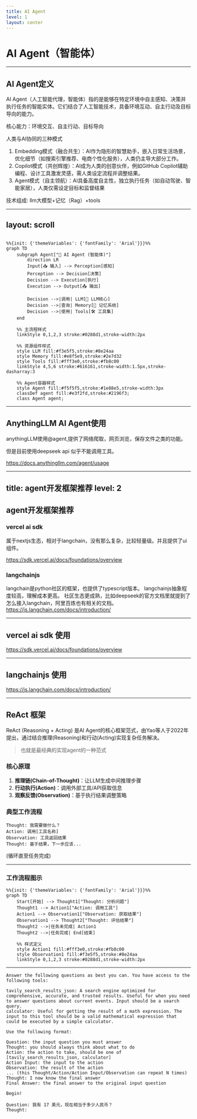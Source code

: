 ```yaml
---
title: AI Agent
level: 1
layout: center
---
```


# AI Agent（智能体）

---

## AI Agent定义

AI Agent（人工智能代理，智能体）指的是能够在特定环境中自主感知、决策并执行任务的智能实体。它们结合了人工智能技术，具备环境互动、自主行动及目标导向的能力。

核心能力：环境交互、自主行动、目标导向

人类与AI协同的三种模式

1. Embedding模式（融合共生）：AI作为隐形的智慧助手，嵌入日常生活场景，优化细节（如搜索引擎推荐、电商个性化服务），人类仍主导大部分工作。
2. Copilot模式（共创辉煌）：AI成为人类的创意伙伴，例如GitHub Copilot辅助编程、设计工具激发灵感，需人类设定流程并调整结果。
3. Agent模式（自主领航）：AI具备高度自主性，独立执行任务（如自动驾驶、智能家居），人类仅需设定目标和监督结果

技术组成: llm大模型+记忆（Rag）+tools

---
layout: scroll
---

```mermaid

%%{init: {'themeVariables': {'fontFamily': 'Arial'}}}%%
graph TD
    subgraph Agent["🔵 AI Agent (智能体)"]
        direction LR
        Input[📥 输入] --> Perception[感知]
        Perception --> Decision[决策]
        Decision --> Execution[执行]
        Execution --> Output[📤 输出]
        
        Decision -->|调用| LLM[💬 LLM核心]
        Decision -->|查询| Memory[🧠 记忆系统]
        Decision -->|使用| Tools[🛠️ 工具集]
    end

    %% 主流程样式
    linkStyle 0,1,2,3 stroke:#0288d1,stroke-width:2px

    %% 资源组件样式
    style LLM fill:#f3e5f5,stroke:#8e24aa
    style Memory fill:#e8f5e9,stroke:#2e7d32
    style Tools fill:#fff3e0,stroke:#fb8c00
    linkStyle 4,5,6 stroke:#616161,stroke-width:1.5px,stroke-dasharray:3

    %% Agent容器样式
    style Agent fill:#f5f5f5,stroke:#1e88e5,stroke-width:3px
    classDef agent fill:#e3f2fd,stroke:#2196f3;
    class Agent agent;
```

---

## AnythingLLM AI Agent使用

anythingLLM使用@agent,提供了网络爬取，网页浏览，保存文件之类的功能。

但是目前使用deepseek api 似乎不能调用工具。

https://docs.anythingllm.com/agent/usage

---
title: agent开发框架推荐
level: 2
---

## agent开发框架推荐

### vercel ai sdk

属于nextjs生态，相对于langchain，没有那么复杂，比较轻量级。并且提供了ui组件。

https://sdk.vercel.ai/docs/foundations/overview

### langchainjs

langchain是python社区的框架，也提供了typescript版本。
langchainjs抽象程度较高，理解成本更高。
社区生态更成熟，比如deepseek的官方文档里就提到了怎么接入langchain，阿里百炼也有相关的文档。
https://js.langchain.com/docs/introduction/

---

## vercel ai sdk 使用

https://sdk.vercel.ai/docs/foundations/overview

---

## langchainjs 使用

https://js.langchain.com/docs/introduction/

---

## ReAct 框架

ReAct (Reasoning + Acting) 是AI Agent的核心框架范式，由Yao等人于2022年提出，通过结合推理(Reasoning)和行动(Acting)实现复杂任务解决。

> 也就是最经典的实现agent的一种范式  

### 核心原理

1. **推理链(Chain-of-Thought)**：让LLM生成中间推理步骤
2. **行动执行(Action)**：调用外部工具/API获取信息
3. **观察反馈(Observation)**：基于执行结果调整策略

### 典型工作流程

```text
Thought: 我需要做什么？
Action: 调用[工具名称]
Observation: 工具返回结果
Thought: 基于结果，下一步应该...
```

(循环直至任务完成)

---

### 工作流程图示

```mermaid {scale: 0.8}
%%{init: {'themeVariables': {'fontFamily': 'Arial'}}}%%
graph TD
    Start[开始] --> Thought1["Thought: 分析问题"]
    Thought1 --> Action1["Action: 调用工具"]
    Action1 --> Observation1["Observation: 获取结果"]
    Observation1 --> Thought2["Thought: 评估结果"]
    Thought2 -->|任务未完成| Action1
    Thought2 -->|任务完成| End[结束]
    
    %% 样式定义
    style Action1 fill:#fff3e0,stroke:#fb8c00
    style Observation1 fill:#f3e5f5,stroke:#8e24aa
    linkStyle 0,1,2,3 stroke:#0288d1,stroke-width:2px
```

---

```
Answer the following questions as best you can. You have access to the following tools:

tavily_search_results_json: A search engine optimized for comprehensive, accurate, and trusted results. Useful for when you need to answer questions about current events. Input should be a search query.
calculator: Useful for getting the result of a math expression. The input to this tool should be a valid mathematical expression that could be executed by a simple calculator.

Use the following format:

Question: the input question you must answer
Thought: you should always think about what to do
Action: the action to take, should be one of [tavily_search_results_json, calculator]
Action Input: the input to the action
Observation: the result of the action
... (this Thought/Action/Action Input/Observation can repeat N times)
Thought: I now know the final answer
Final Answer: the final answer to the original input question

Begin!

Question: 我有 17 美元，现在相当于多少人民币？
Thought:
```
